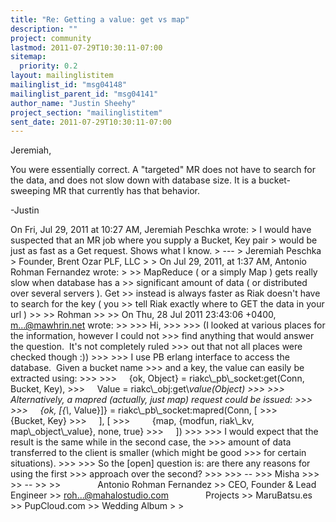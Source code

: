 ```yaml
---
title: "Re: Getting a value: get vs map"
description: ""
project: community
lastmod: 2011-07-29T10:30:11-07:00
sitemap:
  priority: 0.2
layout: mailinglistitem
mailinglist_id: "msg04148"
mailinglist_parent_id: "msg04141"
author_name: "Justin Sheehy"
project_section: "mailinglistitem"
sent_date: 2011-07-29T10:30:11-07:00
---
```



Jeremiah,

You were essentially correct. A "targeted" MR does not have to search
for the data, and does not slow down with database size. It is a
bucket-sweeping MR that currently has that behavior.

-Justin

On Fri, Jul 29, 2011 at 10:27 AM, Jeremiah Peschka
 wrote:
&gt; I would have suspected that an MR job where you supply a Bucket, Key pair 
&gt; would be just as fast as a Get request. Shows what I know.
&gt; ---
&gt; Jeremiah Peschka
&gt; Founder, Brent Ozar PLF, LLC
&gt;
&gt; On Jul 29, 2011, at 1:37 AM, Antonio Rohman Fernandez wrote:
&gt;
&gt;&gt; MapReduce ( or a simply Map ) gets really slow when database has a 
&gt;&gt; significant amount of data ( or distributed over several servers ). Get 
&gt;&gt; instead is always faster as Riak doesn't have to search for the key ( you 
&gt;&gt; tell Riak exactly where to GET the data in your url )
&gt;&gt;
&gt;&gt; Rohman
&gt;&gt;
&gt;&gt; On Thu, 28 Jul 2011 23:43:06 +0400, m...@mawhrin.net wrote:
&gt;&gt;
&gt;&gt;&gt; Hi,
&gt;&gt;&gt;
&gt;&gt;&gt; (I looked at various places for the information, however I could not
&gt;&gt;&gt; find anything that would answer the question.  It's not completely ruled
&gt;&gt;&gt; out that not all places were checked though :))
&gt;&gt;&gt;
&gt;&gt;&gt; I use PB erlang interface to access the database.  Given a bucket name
&gt;&gt;&gt; and a key, the value can easily be extracted using:
&gt;&gt;&gt;
&gt;&gt;&gt;     {ok, Object} = riakc\\_pb\\_socket:get(Conn, Bucket, Key),
&gt;&gt;&gt;     Value = riakc\\_obj:get\\_value(Object)
&gt;&gt;&gt;
&gt;&gt;&gt; Alternatively, a mapred (actually, just map) request could be issued:
&gt;&gt;&gt;
&gt;&gt;&gt;     {ok, [{\\_, Value}]} = riakc\\_pb\\_socket:mapred(Conn, [
&gt;&gt;&gt;         {Bucket, Key}
&gt;&gt;&gt;     ], [
&gt;&gt;&gt;         {map, {modfun, riak\\_kv, map\\_object\\_value}, none, true}
&gt;&gt;&gt;     ])
&gt;&gt;&gt;
&gt;&gt;&gt; I would expect that the result is the same while in the second case, the
&gt;&gt;&gt; amount of data transferred to the client is smaller (which might be good
&gt;&gt;&gt; for certain situations).
&gt;&gt;&gt;
&gt;&gt;&gt; So the [open] question is: are there any reasons for using the first
&gt;&gt;&gt; approach over the second?
&gt;&gt;&gt;
&gt;&gt;&gt; --
&gt;&gt;&gt; Misha
&gt;&gt;&gt;
&gt;&gt; --
&gt;&gt;
&gt;&gt;               Antonio Rohman Fernandez
&gt;&gt; CEO, Founder & Lead Engineer
&gt;&gt; roh...@mahalostudio.com               Projects
&gt;&gt; MaruBatsu.es
&gt;&gt; PupCloud.com
&gt;&gt; Wedding Album
&gt;
&gt;

